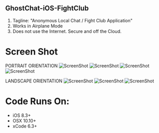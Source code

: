 ## GhostChat-iOS-FightClub
1. Tagline: "Anonymous Local Chat / Fight Club Application" 
2. Works in Airplane Mode
3. Does not use the Internet. Secure and off the Cloud.  

# Screen Shot
PORTRAIT ORIENTATION
![ScreenShot](https://github.com/samuraipapa/GhostChat-iOS/blob/master/screen.png) 
![ScreenShot](https://github.com/janemcdonough/GhostChat-iOS/blob/master/screen-portrait1.png) 
![ScreenShot](https://github.com/janemcdonough/GhostChat-iOS/blob/master/screen-portrait2.png) 
![ScreenShot](https://github.com/janemcdonough/GhostChat-iOS/blob/master/screen-portrait3.png) 


LANDSCAPE ORIENTATION
![ScreenShot](https://github.com/janemcdonough/GhostChat-iOS/blob/master/screen-landscape1.png) 
![ScreenShot](https://github.com/janemcdonough/GhostChat-iOS/blob/master/screen-landscape2.png) 
![ScreenShot](https://github.com/janemcdonough/GhostChat-iOS/blob/master/screen-landscape3.png) 


# Code Runs On:
+ iOS 8.3+
+ OSX 10.10+
+ xCode 6.3+  
 
